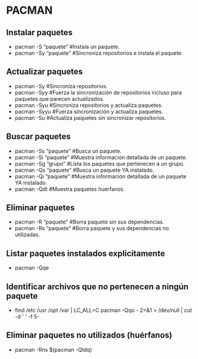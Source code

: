 # PACMAN

## Instalar paquetes
- pacman -S “paquete” #Instala un paquete.
- pacman -Sy “paquete” #Sincroniza repositorios e instala el paquete.

## Actualizar paquetes
- pacman -Sy #Sincroniza repositorios.
- pacman -Syy #Fuerza la sincronización de repositorios incluso para paquetes que parecen actualizados.
- pacman -Syu #Sincroniza repositorios y actualiza paquetes.
- pacman -Syyu #Fuerza sincronización y actualiza paquetes.
- pacman -Su #Actualiza paquetes sin sincronizar repositorios.

## Buscar paquetes
- pacman -Ss “paquete” #Busca un paquete.
- pacman -Si “paquete” #Muestra información detallada de un paquete.
- pacman -Sg “grupo” #Lista los paquetes que pertenecen a un grupo.
- pacman -Qs “paquete” #Busca un paquete YA instalado.
- pacman -Qi “paquete” #Muestra información detallada de un paquete YA instalado.
- pacman -Qdt #Muestra paquetes huerfanos.

## Eliminar paquetes
- pacman -R “paquete” #Borra paquete sin sus dependencias.
- pacman -Rs “paquete” #Borra paquete y sus dependencias no utilizadas.
 
## Listar paquetes instalados explicitamente
- pacman -Qqe

## Identificar archivos que no pertenecen a ningún paquete
- find /etc /usr /opt /var | LC_ALL=C pacman -Qqo - 2>&1 > /dev/null | cut -d ' ' -f 5-

## Eliminar paquetes no utilizados (huérfanos)
- pacman -Rns $(pacman -Qtdq)
